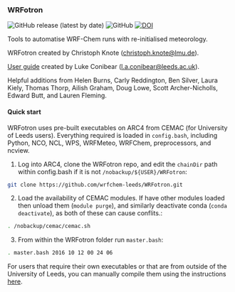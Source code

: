 ### WRFotron
![GitHub release (latest by date)](https://img.shields.io/github/v/release/wrfchem-leeds/WRFotron)
![GitHub](https://img.shields.io/github/license/wrfchem-leeds/WRFotron?label=License)
[![DOI](https://zenodo.org/badge/234609545.svg)](https://zenodo.org/badge/latestdoi/234609545)  

Tools to automatise WRF-Chem runs with re-initialised meteorology.  

WRFotron created by Christoph Knote (christoph.knote@lmu.de).  

[User guide](https://wrfotron.readthedocs.io/en/latest/) created by Luke Conibear (l.a.conibear@leeds.ac.uk).  

Helpful additions from Helen Burns, Carly Reddington, Ben Silver, Laura Kiely, Thomas Thorp, Ailish Graham, Doug Lowe, Scott Archer-Nicholls, Edward Butt, and Lauren Fleming.  

#### Quick start
WRFotron uses pre-built executables on ARC4 from CEMAC (for University of Leeds users). Everything required is loaded in `config.bash`, including Python, NCO, NCL, WPS, WRFMeteo, WRFChem, preprocessors, and ncview.  

1. Log into ARC4, clone the WRFotron repo, and edit the `chainDir` path within config.bash if it is not `/nobackup/${USER}/WRFotron`:  
```bash
git clone https://github.com/wrfchem-leeds/WRFotron.git
```

2. Load the availability of CEMAC modules. If have other modules loaded then unload them (`module purge`), and similarly deactivate conda (`conda deactivate`), as both of these can cause conflits.:
```bash
. /nobackup/cemac/cemac.sh
```
    
3. From within the WRFotron folder run `master.bash`:  
```bash
. master.bash 2016 10 12 00 24 06
```

For users that require their own executables or that are from outside of the University of Leeds, you can manually compile them using the instructions [here](https://wrfotron.readthedocs.io/en/latest/compilation.html#manual-alternative).
